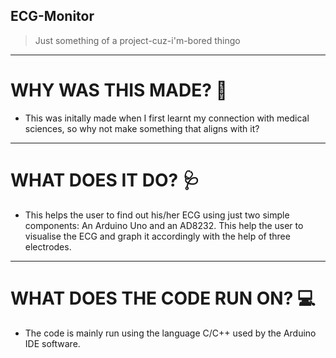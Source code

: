## ECG-Monitor
> Just something of a project-cuz-i'm-bored thingo
---

# WHY WAS THIS MADE? 🤔
- This was initally made when I first learnt my connection with medical sciences, so why not make something that aligns with it?

  
---

# WHAT DOES IT DO? 🩺
- This helps the user to find out his/her ECG using just two simple components: An Arduino Uno and an AD8232. This help the user to visualise the ECG and graph it accordingly with the help of three electrodes.

---

# WHAT DOES THE CODE RUN ON? 💻
- The code is mainly run using the language C/C++ used by the Arduino IDE software.
